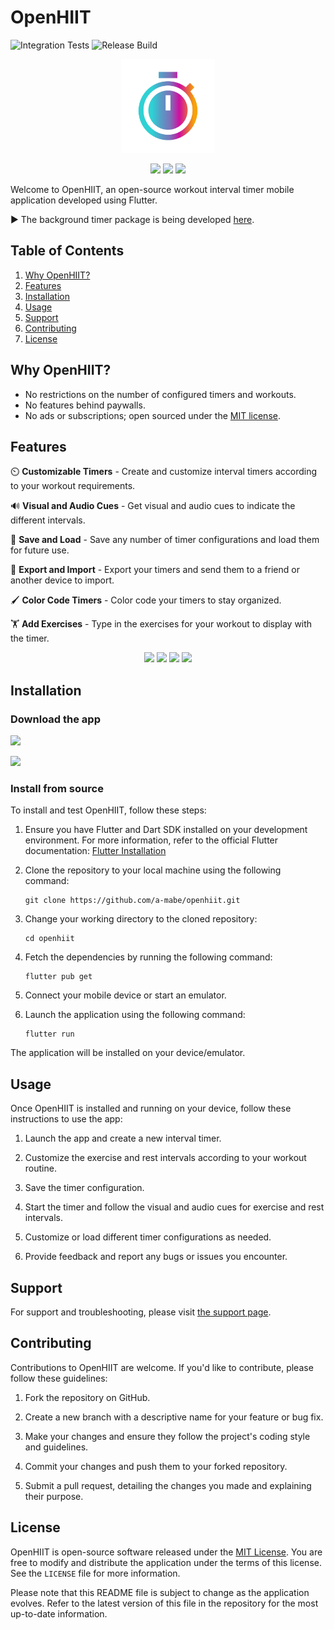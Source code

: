 # OpenHIIT

![Integration Tests](https://github.com/a-mabe/openhiit/actions/workflows/test.yaml/badge.svg)
![Release Build](https://github.com/a-mabe/openhiit/actions/workflows/build_and_release.yaml/badge.svg)

<p align="center">
   <img src="./assets/icon/openhiit-ios.png" width="150"/>
</p>

<p align="center">
  <a href="https://www.buymeacoffee.com/amabe"><img src="https://www.buymeacoffee.com/assets/img/custom_images/orange_img.png" width="200" /></a>
  <a href="https://play.google.com/store/apps/details?id=com.codepup.workout_timer"><img src="./assets/Google_Play_Badge.svg" width="140" /></a>
  <a href="https://apps.apple.com/us/app/openhiit/id6459617819"><img src="./assets/Download_on_the_App_Store_Badge_US-UK_RGB_blk_092917.svg" width="140" /></a>
</p>

Welcome to OpenHIIT, an open-source workout interval timer mobile application developed using Flutter.

▶️ The background timer package is being developed [here](https://github.com/a-mabe/background_timer).

## Table of Contents
1. [Why OpenHIIT?](#why-openhiit)
2. [Features](#features)
3. [Installation](#installation)
4. [Usage](#usage)
5. [Support](#support)
6. [Contributing](#contributing)
7. [License](#license)

## Why OpenHIIT?

- No restrictions on the number of configured timers and workouts.
- No features behind paywalls.
- No ads or subscriptions; open sourced under the [MIT license](#license).

## Features

⏲️ **Customizable Timers** - Create and customize interval timers according to your workout requirements.

🔊 **Visual and Audio Cues** - Get visual and audio cues to indicate the different intervals.

💾 **Save and Load** - Save any number of timer configurations and load them for future use.

📱 **Export and Import** - Export your timers and send them to a friend or another device to import.

🖌️ **Color Code Timers** - Color code your timers to stay organized.

🏋️ **Add Exercises** - Type in the exercises for your workout to display with the timer.

<p align="center">
   <img src="https://github.com/user-attachments/assets/6b8f941c-1da6-4849-a892-e5f2d5534e21" width="200">
   <img src="https://github.com/user-attachments/assets/dd16a054-97b2-4848-ac3f-0788e6d8a9c9" width="200">
   <img src="https://github.com/user-attachments/assets/fc5cb739-0be4-4f30-8b47-877b0edc541f" width="200">
   <img src="https://github.com/user-attachments/assets/0a2f304f-b59f-45a4-bacb-a5307c184347" width="200">
</p>

## Installation

### Download the app

<a href="https://play.google.com/store/apps/details?id=com.codepup.workout_timer"><img src="./assets/Google_Play_Badge.svg" width="180" /></a>

<a href="https://apps.apple.com/us/app/openhiit/id6459617819"><img src="./assets/Download_on_the_App_Store_Badge_US-UK_RGB_blk_092917.svg" width="180" /></a>

### Install from source

To install and test OpenHIIT, follow these steps:

1. Ensure you have Flutter and Dart SDK installed on your development environment. For more information, refer to the official Flutter documentation: [Flutter Installation](https://flutter.dev/docs/get-started/install)

2. Clone the repository to your local machine using the following command:
   ```
   git clone https://github.com/a-mabe/openhiit.git
   ```

3. Change your working directory to the cloned repository:
   ```
   cd openhiit
   ```

4. Fetch the dependencies by running the following command:
   ```
   flutter pub get
   ```

5. Connect your mobile device or start an emulator.

6. Launch the application using the following command:
   ```
   flutter run
   ```

The application will be installed on your device/emulator.

## Usage
Once OpenHIIT is installed and running on your device, follow these instructions to use the app:

1. Launch the app and create a new interval timer.

2. Customize the exercise and rest intervals according to your workout routine.

3. Save the timer configuration.

4. Start the timer and follow the visual and audio cues for exercise and rest intervals.

5. Customize or load different timer configurations as needed.

6. Provide feedback and report any bugs or issues you encounter.

## Support

For support and troubleshooting, please visit [the support page](./support.md).

## Contributing
Contributions to OpenHIIT are welcome. If you'd like to contribute, please follow these guidelines:

1. Fork the repository on GitHub.

2. Create a new branch with a descriptive name for your feature or bug fix.

3. Make your changes and ensure they follow the project's coding style and guidelines.

4. Commit your changes and push them to your forked repository.

5. Submit a pull request, detailing the changes you made and explaining their purpose.

## License
OpenHIIT is open-source software released under the [MIT License](https://opensource.org/licenses/MIT). You are free to modify and distribute the application under the terms of this license. See the `LICENSE` file for more information.

Please note that this README file is subject to change as the application evolves. Refer to the latest version of this file in the repository for the most up-to-date information.

